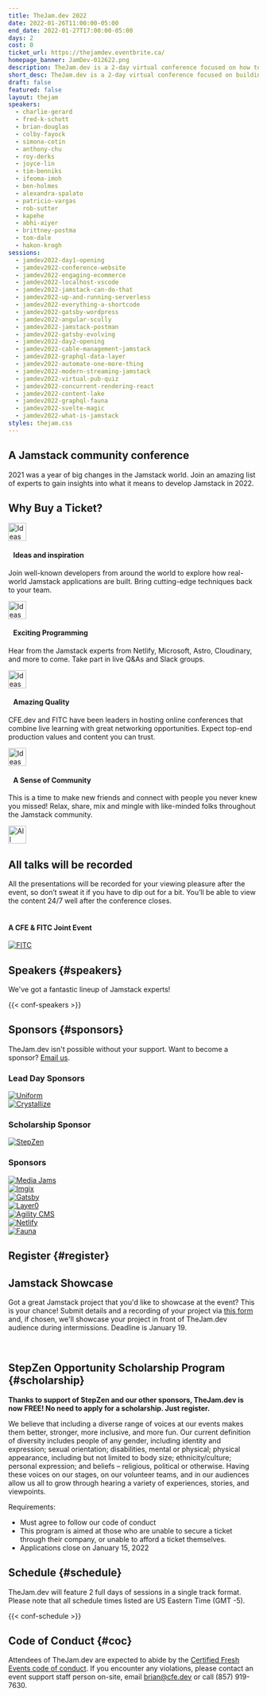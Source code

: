 ```yaml
---
title: TheJam.dev 2022
date: 2022-01-26T11:00:00-05:00
end_date: 2022-01-27T17:00:00-05:00
days: 2
cost: 0
ticket_url: https://thejamdev.eventbrite.ca/
homepage_banner: JamDev-012622.png
description: TheJam.dev is a 2-day virtual conference focused on how to build web applications using the Jamstack and featuring some of the top experts in the Jamstack community.
short_desc: TheJam.dev is a 2-day virtual conference focused on building real-world applications using the Jamstack.
draft: false
featured: false
layout: thejam
speakers:
  - charlie-gerard
  - fred-k-schott
  - brian-douglas
  - colby-fayock
  - simona-cotin
  - anthony-chu
  - roy-derks
  - joyce-lin
  - tim-benniks
  - ifeoma-imoh
  - ben-holmes
  - alexandra-spalato
  - patricio-vargas
  - rob-sutter
  - kapehe
  - abhi-aiyer
  - brittney-postma
  - tom-dale
  - hakon-krogh
sessions:
  - jamdev2022-day1-opening
  - jamdev2022-conference-website
  - jamdev2022-engaging-ecommerce
  - jamdev2022-localhost-vscode
  - jamdev2022-jamstack-can-do-that
  - jamdev2022-up-and-running-serverless
  - jamdev2022-everything-a-shortcode
  - jamdev2022-gatsby-wordpress
  - jamdev2022-angular-scully
  - jamdev2022-jamstack-postman
  - jamdev2022-gatsby-evolving
  - jamdev2022-day2-opening
  - jamdev2022-cable-management-jamstack
  - jamdev2022-graphql-data-layer
  - jamdev2022-automate-one-more-thing
  - jamdev2022-modern-streaming-jamstack
  - jamdev2022-virtual-pub-quiz
  - jamdev2022-concurrent-rendering-react
  - jamdev2022-content-lake
  - jamdev2022-graphql-fauna
  - jamdev2022-svelte-magic
  - jamdev2022-what-is-jamstack
styles: thejam.css
---
```


## A Jamstack community conference

2021 was a year of big changes in the Jamstack world. Join an amazing list of experts to gain insights into what it means to develop Jamstack in 2022.

## Why Buy a Ticket?

<div class="container px-6 mx-auto mt-8">
  <div class="grid gap-8 lg:grid-cols-2">
    <article>
      <div class="flex items-center mb-8">
      <p><img src="/img/thejam/iconmonstr-idea-7-1.svg" alt="Ideas and Inspiration" width="36" height="36"></p>
      <h4 style="margin-left:.7em">Ideas and inspiration</h4>
      </div>
      <p class="text-base">Join well-known developers from around the world to explore how real-world Jamstack applications are built. Bring cutting-edge techniques back to your team.</p>
    </article>
    <article>
      <div class="flex items-center mb-8">
      <p><img src="/img/thejam/iconmonstr-rocket-14-1.svg" alt="Ideas and Inspiration" width="36" height="36"></p>
      <h4 style="margin-left:.7em">Exciting Programming</h4>
      </div>
      <p class="text-base">Hear from the Jamstack experts from Netlify, Microsoft, Astro, Cloudinary, and more to come. Take part in live Q&As and Slack groups.</p>
    </article>
    <article>
      <div class="flex items-center mb-8">
      <p><img src="/img/thejam/iconmonstr-thumb-15-1.svg" alt="Ideas and Inspiration" width="36" height="36"></p>
      <h4 style="margin-left:.7em">Amazing Quality</h4>
      </div>
      <p class="text-base">CFE.dev and FITC have been leaders in hosting online conferences that combine live learning with great networking opportunities. Expect top-end production values and content you can trust.</p>
    </article>
    <article>
      <div class="flex items-center mb-8">
      <p><img src="/img/thejam/iconmonstr-friend-3-1.svg" alt="Ideas and Inspiration" width="36" height="36"></p>
      <h4 style="margin-left:.7em">A Sense of Community</h4>
      </div>
      <p class="text-base">This is a time to make new friends and connect with people you never knew you missed! Relax, share, mix and mingle with like-minded folks throughout the Jamstack community.</p>
    </article>
  </div>
</div>

<section class="mt-20 border border-gray-300 rounded hover:shadow-xl anim">
  <div class="flex flex-col items-center justify-center p-6 pt-6 pb-4 text-center rounded highlight-pattern-signal">
    <span class="flex items-center justify-center flex-shrink-0 w-24 h-24 mr-4 -mt-20 rounded-full bg-lightBlue" aria-hidden="true">
      <img src="/img/thejam/iconmonstr-video-camera-1-1.svg" alt="All talks will be recorded" width="36" height="36">
    </span>
    <h2 class="mt-4 mb-2 text-3xl font-bold leading-tight text-blue">All talks will be recorded</a></h2>
  </div>
  <div class="p-6">
    All the presentations will be recorded for your viewing pleasure after the event, so don’t sweat it if you have to dip out for a bit. You’ll be able to view the content 24/7 well after the conference closes.
  </div>
</section>

<div class="mt-8 mb-8 flex items-center justify-center w-full">
<a class="button" style="text-decoration:none;color:#FFF" href="#register">
 Get Your Ticket Today!
</a>
</div>

#### A CFE & FITC Joint Event

[![FITC](/img/sponsors/fitc.png)](https://fitc.ca)

## Speakers {#speakers}

We've got a fantastic lineup of Jamstack experts!

{{< conf-speakers >}}

## Sponsors {#sponsors}

TheJam.dev isn't possible without your support. Want to become a sponsor? [Email us](mailto:brian@cfe.dev).

<section>
    <h3 id="lead-day-sponsors" class="mb-6">Lead Day Sponsors</h3>
    <div class="flex mb-6 grid gap-8 lg:grid-cols-2">
        <article class="flex flex-row items-center">
            <div>
                <a href="https://uniform.dev/">
                    <img src="https://d33wubrfki0l68.cloudfront.net/a2f31c8e066ad95da55efce51572b24d573d8cd8/e5b98/img/sponsors/uniform.png" alt="Uniform" />
                </a>
            </div>
        </article>
        <article class="flex flex-row items-center">
            <div>
                <a href="https://crystallize.com/"><img src="https://d33wubrfki0l68.cloudfront.net/1e34f0233ea06b6ecaa9f3cee66f537eeb2dd571/90c57/img/sponsors/crystallize.png" alt="Crystallize"></a>
            </div>
        </article>
    </div>
    <h3 id="scholarship-sponsor" class="mb-6">Scholarship Sponsor</h3>
    <div class="flex mb-6 grid gap-8 lg:grid-cols-2">
        <article class="flex flex-row items-center">
            <div>
                <a href="https://www.stepzen.com/"><img src="https://d33wubrfki0l68.cloudfront.net/eeea02a68199acb68df48499bc1815d0b41e4e67/7727e/img/sponsors/stepzen.png" alt="StepZen"></a>
            </div>
        </article>
    </div>
    <h3 id="sponsors-1" class="mb-6">Sponsors</h3>
    <div class="flex mb-6 grid gap-8 lg:grid-cols-2">
        <article class="flex flex-row items-center">
            <div>
                <a href="https://mediajams.dev/"><img src="https://d33wubrfki0l68.cloudfront.net/01820974aa7db284ba34c76cef20c69d5039a796/86bb3/img/sponsors/mediajams.png" alt="Media Jams"></a>
            </div>
        </article>
        <article class="flex flex-row items-center">
            <div>
                <a href="https://imgix.com/"><img src="https://d33wubrfki0l68.cloudfront.net/6d76c812b4b8b4f1d974c6409964ae40614451f7/2c48d/img/sponsors/imgix.png" alt="Imgix"></a>
            </div>
        </article>
        <article class="flex flex-row items-center">
            <div>
                <a href="https://www.gatsbyjs.com/"><img src="https://d33wubrfki0l68.cloudfront.net/7a5342d78066e123e6cd7dc1729ac516c5dbc7b6/cce89/img/sponsors/gatsby.png" alt="Gatsby"></a>
            </div>
        </article>
        <article class="flex flex-row items-center">
            <div>
                <a href="https://www.layer0.co/"><img src="https://d33wubrfki0l68.cloudfront.net/f0f473572d16bb2e02de8a5b8b1a25cbda33cfbc/3640b/img/sponsors/layer0.png" alt="Layer0"></a>
            </div>
        </article>
        <article class="flex flex-row items-center">
            <div>
                <a href="https://agilitycms.com"><img src="https://d33wubrfki0l68.cloudfront.net/a976ca934280b5626a96d4a55b0042ab8065797f/16429/img/sponsors/agilitycms.png" alt="Agility CMS"></a>
            </div>
        </article>
        <article class="flex flex-row items-center">
            <div>
                <a href="https://netlify.com"><img src="https://d33wubrfki0l68.cloudfront.net/8370ee7372df596a6b39b9858683a7df0fea96c4/e2733/img/sponsors/netlify.png" alt="Netlify"></a>
            </div>
        </article>
        <article class="flex flex-row items-center">
            <div>
                <a href="https://fauna.com/"><img src="https://d33wubrfki0l68.cloudfront.net/3689504b546e22ffc053222feb40ee456c78fffa/19cbd/img/sponsors/fauna.png" alt="Fauna"></a>
            </div>
        </article>
    </div>
</section>

## Register {#register}

<div id="eventbrite-widget-container-203927662127"></div>

<script src="https://www.eventbrite.com/static/widgets/eb_widgets.js"></script>

<script type="text/javascript">
    var exampleCallback = function() {
        console.log('Order complete!');
    };

    window.EBWidgets.createWidget({
        // Required
        widgetType: 'checkout',
        eventId: '203927662127',
        iframeContainerId: 'eventbrite-widget-container-203927662127',

        // Optional
        iframeContainerHeight: 425,  // Widget height in pixels. Defaults to a minimum of 425px if not provided
        onOrderComplete: exampleCallback  // Method called when an order has successfully completed
    });
</script>

## Jamstack Showcase

Got a great Jamstack project that you'd like to showcase at the event? This is your chance! Submit details and a recording of your project via [this form](https://forms.gle/ojsanQgnt7MvQi7M7) and, if chosen, we'll showcase your project in front of TheJam.dev audience during intermissions. Deadline is January 19.

<div class="mt-8 mb-8 flex items-center justify-center w-full">
<a class="button" style="text-decoration:none;color:#FFF" href="https://forms.gle/ojsanQgnt7MvQi7M7">
 Submit your project
</a>
</div>

## StepZen Opportunity Scholarship Program {#scholarship}

**Thanks to support of StepZen and our other sponsors, TheJam.dev is now FREE! No need to apply for a scholarship. Just register.**

We believe that including a diverse range of voices at our events makes them better, stronger, more inclusive, and more fun. Our current definition of diversity includes people of any gender, including identity and expression; sexual orientation; disabilities, mental or physical; physical appearance, including but not limited to body size; ethnicity/culture; personal expression; and beliefs – religious, political or otherwise. Having these voices on our stages, on our volunteer teams, and in our audiences allow us all to grow through hearing a variety of experiences, stories, and viewpoints.

Requirements:

- Must agree to follow our code of conduct
- This program is aimed at those who are unable to secure a ticket through their company, or unable to afford a ticket themselves.
- Applications close on January 15, 2022

## Schedule {#schedule}

TheJam.dev will feature 2 full days of sessions in a single track format. Please note that all schedule times listed are US Eastern Time (GMT -5).

{{< conf-schedule >}}

## Code of Conduct {#coc}

Attendees of TheJam.dev are expected to abide by the [Certified Fresh Events code of conduct](/conduct). If you encounter any violations, please contact an event support staff person on-site, email [brian@cfe.dev](mailto:brian@cfe.dev) or call (857) 919-7630.
